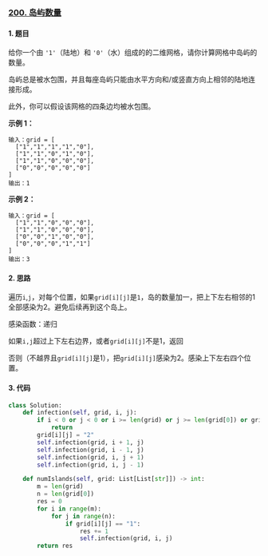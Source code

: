 ### [200. 岛屿数量](https://leetcode-cn.com/problems/number-of-islands/)

#### 1. 题目

给你一个由 `'1'`（陆地）和 `'0'`（水）组成的的二维网格，请你计算网格中岛屿的数量。

岛屿总是被水包围，并且每座岛屿只能由水平方向和/或竖直方向上相邻的陆地连接形成。

此外，你可以假设该网格的四条边均被水包围。

**示例 1：**

```
输入：grid = [
  ["1","1","1","1","0"],
  ["1","1","0","1","0"],
  ["1","1","0","0","0"],
  ["0","0","0","0","0"]
]
输出：1
```



**示例 2：**

```
输入：grid = [
  ["1","1","0","0","0"],
  ["1","1","0","0","0"],
  ["0","0","1","0","0"],
  ["0","0","0","1","1"]
]
输出：3
```



#### 2. 思路

遍历`i`,`j`，对每个位置，如果`grid[i][j]`是`1`，岛的数量加一，把上下左右相邻的1全部感染为2。避免后续再到这个岛上。

感染函数：递归

如果`i,j`超过上下左右边界，或者`grid[i][j]`不是1，返回

否则（不越界且`grid[i][j]`是1），把`grid[i][j]`感染为2。感染上下左右四个位置。

#### 3. 代码

```python
class Solution:
    def infection(self, grid, i, j):
        if i < 0 or j < 0 or i >= len(grid) or j >= len(grid[0]) or grid[i][j] != "1":
            return
        grid[i][j] = "2"
        self.infection(grid, i + 1, j)
        self.infection(grid, i - 1, j)
        self.infection(grid, i, j + 1)
        self.infection(grid, i, j - 1)

    def numIslands(self, grid: List[List[str]]) -> int:
        m = len(grid)
        n = len(grid[0])
        res = 0
        for i in range(m):
            for j in range(n):
                if grid[i][j] == "1":
                    res += 1
                    self.infection(grid, i, j)
        return res
```

